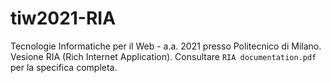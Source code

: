 # tiw2021-RIA
Tecnologie Informatiche per il Web - a.a. 2021 presso Politecnico di Milano.  
Vesione RIA (Rich Internet Application). Consultare ```RIA documentation.pdf``` per la specifica completa.
